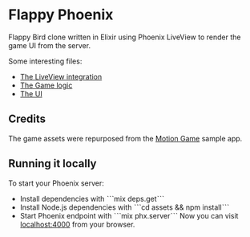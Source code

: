 # Flappy Phoenix
Flappy Bird clone written in Elixir using Phoenix LiveView to render the game UI from the server.

Some interesting files:

* [The LiveView integration](https://github.com/Supermimine/FlappyBird/blob/main/code/flappy_tristan/lib/flappy_bird_web/live/game_live.ex)
* [The Game logic](https://github.com/Supermimine/FlappyBird/blob/main/code/flappy_tristan/lib/flappy_bird/game.ex)
* [The UI](https://github.com/Supermimine/FlappyBird/blob/main/code/flappy_tristan/lib/flappy_bird_web/templates/game/index.html.heex)

## Credits
The game assets were repurposed from the [Motion Game](https://github.com/HipByte/motion-game) sample app.

## Running it locally
To start your Phoenix server:

* Install dependencies with ˋˋˋmix deps.getˋˋˋ
* Install Node.js dependencies with ˋˋˋcd assets && npm installˋˋˋ
* Start Phoenix endpoint with ˋˋˋmix phx.serverˋˋˋ
Now you can visit [localhost:4000](http://localhost:4000/) from your browser.